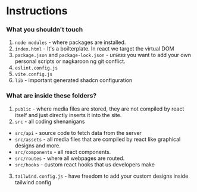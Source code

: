 # Instructions

### What you **shouldn't** touch
1. `node modules` - where packages are installed.
2. `index.html` - It's a boilterplate. In react we target the virtual DOM
3. `package.json` and `package-lock.json` - *unless* you want to add your own personal scripts or nagkaroon ng git conflict.
4. `eslint.config.js`
5. `vite.config.js`
6. `lib` - important generated shadcn configuration

### What are inside these folders?
1. `public` - where media files are stored, they are not compiled by react itself and just directly inserts it into the site.
2. `src` - all coding shenanigans
  - `src/api` - source code to fetch data from the server
  - `src/assets` - all media files that are compiled by react like graphical designs and more.
  - `src/components` - all react components.
  - `src/routes` - where all webpages are routed.
  - `src/hooks` - custom react hooks that us developers make
3. `tailwind.config.js` - have freedom to add your custom designs inside tailwind config

